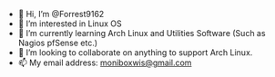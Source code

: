 - 👋 Hi, I’m @Forrest9162
- 👀 I’m interested in Linux OS
- 🌱 I’m currently learning Arch Linux and Utilities Software (Such as Nagios pfSense etc.)
- 💞️ I’m looking to collaborate on anything to support Arch Linux.
- 📫 My email address:  moniboxwis@gmail.com

<!---
Forrest9162/Forrest9162 is a ✨ special ✨ repository because its `README.md` (this file) appears on your GitHub profile.
You can click the Preview link to take a look at your changes.
--->
